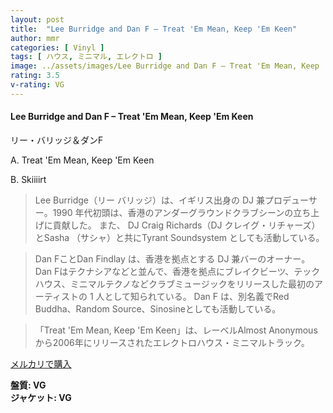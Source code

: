 ```yaml
---
layout: post
title:  "Lee Burridge and Dan F – Treat 'Em Mean, Keep 'Em Keen"
author: mmr
categories: [ Vinyl ]
tags: [ ハウス, ミニマル, エレクトロ ]
image: ../assets/images/Lee Burridge and Dan F – Treat 'Em Mean, Keep 'Em Keen.jpg
rating: 3.5
v-rating: VG
---
```


#### Lee Burridge and Dan F – Treat 'Em Mean, Keep 'Em Keen

リー・バリッジ＆ダンF

A. Treat 'Em Mean, Keep 'Em Keen

B. Skiiiirt

> Lee Burridge（リー バリッジ）は、イギリス出身の DJ 兼プロデューサー。1990 年代初頭は、香港のアンダーグラウンドクラブシーンの立ち上げに貢献した。 また、 DJ Craig Richards（DJ クレイグ・リチャーズ）とSasha （サシャ）と共にTyrant Soundsystem としても活動している。

> Dan FことDan Findlay は、香港を拠点とする DJ 兼バーのオーナー。 Dan Fはテクナシアなどと並んで、香港を拠点にブレイクビーツ、テックハウス、ミニマルテクノなどクラブミュージックをリリースした最初のアーティストの 1 人として知られている。 Dan F は、別名義でRed Buddha、Random Source、Sinosineとしても活動している。

> 「Treat 'Em Mean, Keep 'Em Keen」は、レーベルAlmost Anonymousから2006年にリリースされたエレクトロハウス・ミニマルトラック。

[メルカリで購入](https://jp.mercari.com/item/m44311070291)

<div class="mt-4 mb-4 d-flex align-items-center">
<strong class="mr-1">盤質: VG</strong>
</div>
<div class="mt-4 mb-4 d-flex align-items-center">
<strong class="mr-1">ジャケット: VG</strong>
</div>
